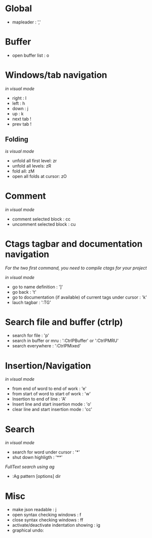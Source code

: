 # Global

* mapleader : ','

# Buffer

* open buffer list : <space> o

# Windows/tab navigation

*in visual mode*

* right : <space> l
* left : <space> h
* down : <space> j
* up : <space> k
* next tab ! <Ctrl><Shift> <arrow up>
* prev tab ! <Ctrl><Shift> <arrow down>

## Folding

*is visual mode*
* unfold all first level: <mapleader> zr
* unfold all levels: <mapleader> zR
* fold all: <mapleader> zM
* open all folds at cursor: <mapleader> zO

# Comment

*in visual mode*

* comment selected block : <mapleader> cc
* uncomment selected block : <mapleader> cu

# Ctags tagbar and documentation navigation

*For the two first command, you need to compile ctags for your project*

*in visual mode*

* go to name definition : <Ctrl><Alt> ']'
* go back : <Ctrl> 't'
* go to documentation (if available) of current tags under cursor : <maj> 'k'
* lauch tagbar : ':TG'

# Search file and buffer (ctrlp)

* search for file : <Ctrl> 'p'
* search in buffer or mru : ':CtrlPBuffer' or ':CtrlPMRU'
* search everywhere : ':CtrlPMixed'

# Insertion/Navigation

*in visual mode*

* from end of word to end of work : 'e'
* from start of word to start of work : 'w'
* Insertion to end of line : 'A'
* Insert line and start insertion mode : 'o'
* clear line and start insertion mode : 'cc'

# Search

*in visual mode*

* search for word under cursor : '*'
* shut down highligth : '**'

*FullText search using ag*

* :Ag pattern [options] dir

# Misc

* make json readable : <mapleader> j
* open syntax checking windows : <mapleader> f
* close syntax checking windows : <mapleader> ff
* activate/deactivate indentation showing : <mapleader> ig
* graphical undo: <F5>
